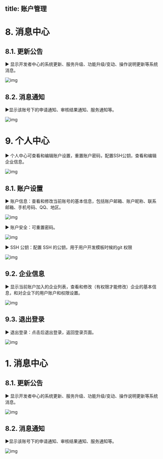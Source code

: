 title: 账户管理
---

# 8.  消息中心

## 8.1.     更新公告

► 显示开发者中心的系统更新、服务升级、功能升级/变动、操作说明更新等系统消息。

![img](file:////Users/gizwitsimac/Library/Group%20Containers/UBF8T346G9.Office/TemporaryItems/msohtmlclip/clip_image002.jpg)



## 8.2.     消息通知

►显示该账号下的申请通知、审核结果通知、服务通知等。

![img](file:////Users/gizwitsimac/Library/Group%20Containers/UBF8T346G9.Office/TemporaryItems/msohtmlclip/clip_image004.jpg)

# 9.  个人中心

► 个人中心可查看和编辑账户设置，重置账户密码，配置SSH公钥，查看和编辑企业信息。

![img](file:////Users/gizwitsimac/Library/Group%20Containers/UBF8T346G9.Office/TemporaryItems/msohtmlclip/clip_image002.jpg)

## 8.1.     账户设置

► 账户信息：查看和修改当前账号的基本信息，包括账户邮箱、账户昵称、联系邮箱、手机号码、QQ、地区。

![img](file:////Users/gizwitsimac/Library/Group%20Containers/UBF8T346G9.Office/TemporaryItems/msohtmlclip/clip_image003.jpg)



► 账户安全：可重置密码。

![img](file:////Users/gizwitsimac/Library/Group%20Containers/UBF8T346G9.Office/TemporaryItems/msohtmlclip/clip_image005.jpg)



► SSH 公钥：配置 SSH 的公钥，用于用户开发模板时候的git 权限

![img](file:////Users/gizwitsimac/Library/Group%20Containers/UBF8T346G9.Office/TemporaryItems/msohtmlclip/clip_image006.jpg)



## 9.2.     企业信息

► 显示当前账户加入的企业列表，查看和修改（有权限才能修改）企业的基本信息，和对企业下的用户账户和权限设置。

![img](file:////Users/gizwitsimac/Library/Group%20Containers/UBF8T346G9.Office/TemporaryItems/msohtmlclip/clip_image008.jpg)



## 9.3.     退出登录

► 退出登录：点击后退出登录，返回登录页面。

![img](file:////Users/gizwitsimac/Library/Group%20Containers/UBF8T346G9.Office/TemporaryItems/msohtmlclip/clip_image010.jpg)





# 1.  消息中心

## 8.1.     更新公告

► 显示开发者中心的系统更新、服务升级、功能升级/变动、操作说明更新等系统消息。

![img](file:////Users/gizwitsimac/Library/Group%20Containers/UBF8T346G9.Office/TemporaryItems/msohtmlclip/clip_image002.jpg)



## 8.2.     消息通知

►显示该账号下的申请通知、审核结果通知、服务通知等。

![img](file:////Users/gizwitsimac/Library/Group%20Containers/UBF8T346G9.Office/TemporaryItems/msohtmlclip/clip_image004.jpg)
